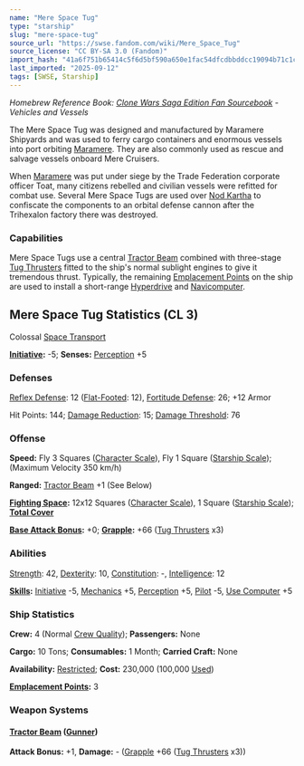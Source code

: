 ```yaml
---
name: "Mere Space Tug"
type: "starship"
slug: "mere-space-tug"
source_url: "https://swse.fandom.com/wiki/Mere_Space_Tug"
source_license: "CC BY-SA 3.0 (Fandom)"
import_hash: "41a6f751b65414c5f6d5bf590a650e1fac54dfcdbbddcc19094b71c1ce1dce58"
last_imported: "2025-09-12"
tags: [SWSE, Starship]
---
```

*Homebrew Reference Book: [Clone Wars Saga Edition Fan Sourcebook](https://swse.fandom.com/wiki/Clone_Wars_Saga_Edition_Fan_Sourcebook) - Vehicles and Vessels*

The Mere Space Tug was designed and manufactured by Maramere Shipyards and was used to ferry cargo containers and enormous vessels into port orbiting [Maramere](https://swse.fandom.com/wiki/Maramere). They are also commonly used as rescue and salvage vessels onboard Mere Cruisers.

When [Maramere](https://swse.fandom.com/wiki/Maramere) was put under siege by the Trade Federation corporate officer Toat, many citizens rebelled and civilian vessels were refitted for combat use. Several Mere Space Tugs are used over [Nod Kartha](https://swse.fandom.com/wiki/Nod_Kartha) to confiscate the components to an orbital defense cannon after the Trihexalon factory there was destroyed.

### Capabilities
Mere Space Tugs use a central [Tractor Beam](https://swse.fandom.com/wiki/Tractor_Beam) combined with three-stage [Tug Thrusters](https://swse.fandom.com/wiki/Tug_Thrusters) fitted to the ship's normal sublight engines to give it tremendous thrust. Typically, the remaining [Emplacement Points](https://swse.fandom.com/wiki/Emplacement_Points) on the ship are used to install a short-range [Hyperdrive](https://swse.fandom.com/wiki/Hyperdrive) and [Navicomputer](https://swse.fandom.com/wiki/Navicomputer).

## Mere Space Tug Statistics (CL 3)
Colossal [Space Transport](https://swse.fandom.com/wiki/Space_Transport)

**[Initiative](https://swse.fandom.com/wiki/Initiative):** -5; **Senses:** [Perception](https://swse.fandom.com/wiki/Perception) +5
### Defenses
[Reflex Defense](https://swse.fandom.com/wiki/Reflex_Defense_(Vehicles)): 12 ([Flat-Footed](https://swse.fandom.com/wiki/Flat-Footed): 12), [Fortitude Defense](https://swse.fandom.com/wiki/Fortitude_Defense_(Vehicles)): 26; +12 Armor

Hit Points: 144; [Damage Reduction](https://swse.fandom.com/wiki/Damage_Reduction): 15; [Damage Threshold](https://swse.fandom.com/wiki/Damage_Threshold_(Vehicles)): 76
### Offense
**Speed:** Fly 3 Squares ([Character Scale](https://swse.fandom.com/wiki/Character_Scale)), Fly 1 Square ([Starship Scale](https://swse.fandom.com/wiki/Starship_Scale)); (Maximum Velocity 350 km/h)

**Ranged:** [Tractor Beam](https://swse.fandom.com/wiki/Tractor_Beam) +1 (See Below)

**[Fighting Space](https://swse.fandom.com/wiki/Fighting_Space):** 12x12 Squares ([Character Scale](https://swse.fandom.com/wiki/Character_Scale)), 1 Square ([Starship Scale](https://swse.fandom.com/wiki/Starship_Scale)); **[Total Cover](https://swse.fandom.com/wiki/Total_Cover)**

**[Base Attack Bonus](https://swse.fandom.com/wiki/Base_Attack_Bonus):** +0; **[Grapple](https://swse.fandom.com/wiki/Grapple):** +66 ([Tug Thrusters](https://swse.fandom.com/wiki/Tug_Thrusters) x3)
### Abilities
[Strength](https://swse.fandom.com/wiki/Strength): 42, [Dexterity](https://swse.fandom.com/wiki/Dexterity): 10, [Constitution](https://swse.fandom.com/wiki/Constitution): -, [Intelligence](https://swse.fandom.com/wiki/Intelligence): 12

**[Skills](https://swse.fandom.com/wiki/Skills):** [Initiative](https://swse.fandom.com/wiki/Initiative) -5, [Mechanics](https://swse.fandom.com/wiki/Mechanics) +5, [Perception](https://swse.fandom.com/wiki/Perception) +5, [Pilot](https://swse.fandom.com/wiki/Pilot) -5, [Use Computer](https://swse.fandom.com/wiki/Use_Computer) +5
### Ship Statistics
**Crew:** 4 (Normal [Crew Quality](https://swse.fandom.com/wiki/Crew_Quality)); **Passengers:** None

**Cargo:** 10 Tons; **Consumables:** 1 Month; **Carried Craft:** None

**Availability:** [Restricted](https://swse.fandom.com/wiki/Restricted); **Cost:** 230,000 (100,000 [Used](https://swse.fandom.com/wiki/Used))

**[Emplacement Points](https://swse.fandom.com/wiki/Emplacement_Points):** 3
### Weapon Systems
#### **[Tractor Beam](https://swse.fandom.com/wiki/Tractor_Beam) ([Gunner](https://swse.fandom.com/wiki/Gunner))**
**Attack Bonus:** +1, **Damage:** - ([Grapple](https://swse.fandom.com/wiki/Grapple) +66 ([Tug Thrusters](https://swse.fandom.com/wiki/Tug_Thrusters) x3))